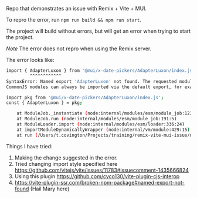 Repo that demonstrates an issue with Remix + Vite + MUI.

To repro the error, run `npm run build && npm run start`.

The project will build without errors, but will get an error when trying to start the project.

*Note* The error does not repro when using the Remix server.

The error looks like:
```bash
import { AdapterLuxon } from "@mui/x-date-pickers/AdapterLuxon/index.js";
         ^^^^^^^^^^^^
SyntaxError: Named export 'AdapterLuxon' not found. The requested module '@mui/x-date-pickers/AdapterLuxon/index.js' is a CommonJS module, which may not support all module.exports as named exports.
CommonJS modules can always be imported via the default export, for example using:

import pkg from '@mui/x-date-pickers/AdapterLuxon/index.js';
const { AdapterLuxon } = pkg;

    at ModuleJob._instantiate (node:internal/modules/esm/module_job:123:21)
    at ModuleJob.run (node:internal/modules/esm/module_job:191:5)
    at ModuleLoader.import (node:internal/modules/esm/loader:336:24)
    at importModuleDynamicallyWrapper (node:internal/vm/module:429:15)
    at run (/Users/t.covington/Projects/training/remix-vite-mui-issue/node_modules/@remix-run/serve/dist/cli.js:113:15)
```

Things I have tried:

1. Making the change suggested in the error.
2. Tried changing import style specified here https://github.com/vitejs/vite/issues/11783#issuecomment-1435666824
3. Using this plugin https://github.com/cyco130/vite-plugin-cjs-interop
4. https://vite-plugin-ssr.com/broken-npm-package#named-export-not-found (Hail Mary here)